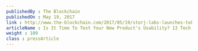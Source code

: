 ```yaml
---
publishedBy : The Blockchain
publishedOn : May 19, 2017
link : http://www.the-blockchain.com/2017/05/19/storj-labs-launches-token-sale/
articleName : Is It Time To Test Your New Product's Usability? 13 Tech Experts Weigh In
weight : 109 
class : pressArticle
---
```

